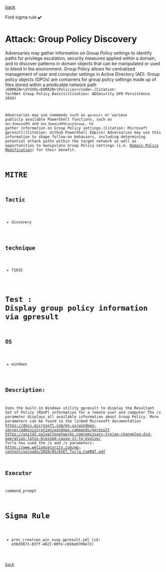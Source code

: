 
[back](../index.md)

Find sigma rule :heavy_check_mark: 

# Attack: Group Policy Discovery 

Adversaries may gather information on Group Policy settings to identify paths for privilege escalation, security measures applied within a domain, and to discover patterns in domain objects that can be manipulated or used to blend in the environment. Group Policy allows for centralized management of user and computer settings in Active Directory (AD). Group policy objects (GPOs) are containers for group policy settings made up of files stored within a predicable network path <code>\<DOMAIN>\SYSVOL\<DOMAIN>\Policies\</code>.(Citation: TechNet Group Policy Basics)(Citation: ADSecurity GPO Persistence 2016)

Adversaries may use commands such as <code>gpresult</code> or various publicly available PowerShell functions, such as <code>Get-DomainGPO</code> and <code>Get-DomainGPOLocalGroup</code>, to gather information on Group Policy settings.(Citation: Microsoft gpresult)(Citation: Github PowerShell Empire) Adversaries may use this information to shape follow-on behaviors, including determining potential attack paths within the target network as well as opportunities to manipulate Group Policy settings (i.e. [Domain Policy Modification](https://attack.mitre.org/techniques/T1484)) for their benefit.

# MITRE
## Tactic
  - discovery


## technique
  - T1615


# Test : Display group policy information via gpresult
## OS
  - windows


## Description:
Uses the built-in Windows utility gpresult to display the Resultant Set of Policy (RSoP) information for a remote user and computer
The /z parameter displays all available information about Group Policy. More parameters can be found in the linked Microsoft documentation
https://docs.microsoft.com/en-us/windows-server/administration/windows-commands/gpresult
https://unit42.paloaltonetworks.com/emissary-trojan-changelog-did-operation-lotus-blossom-cause-it-to-evolve/
Turla has used the /z and /v parameters: https://www.welivesecurity.com/wp-content/uploads/2020/05/ESET_Turla_ComRAT.pdf


## Executor
command_prompt

# Sigma Rule
 - proc_creation_win_susp_gpresult.yml (id: e56d3073-83ff-4021-90fe-c658e0709e72)



[back](../index.md)
